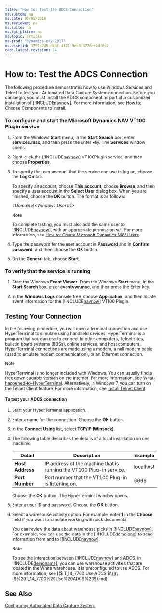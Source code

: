 ```yaml
---
title: "How to: Test the ADCS Connection"
ms.custom: na
ms.date: 06/05/2016
ms.reviewer: na
ms.suite: na
ms.tgt_pltfrm: na
ms.topic: article
ms-prod: "dynamics-nav-2017"
ms.assetid: 1791c245-d4bf-4f22-9eb8-8726ee4df6c2
caps.latest.revision: 14
---
```

# How to: Test the ADCS Connection
The following procedure demonstrates how to use Windows Services and Telnet to test your Automated Data Capture System connection. Before you can begin, you must install the ADCS component as part of a customized installation of [!INCLUDE[navnow](includes/navnow_md.md)]. For more information, see [How to: Choose Components to Install](How%20to:%20Choose%20Components%20to%20Install.md).  
  
### To configure and start the Microsoft Dynamics NAV VT100 Plugin service  
  
1.  From the Windows **Start** menu, in the **Start Search** box, enter **services.msc**, and then press the Enter key. The **Services** window opens.  
  
2.  Right-click the [!INCLUDE[navnow](includes/navnow_md.md)] VT100Plugin service, and then choose **Properties**.  
  
3.  To specify the user account that the service can use to log on, choose the **Log On** tab.  
  
     To specify an account, choose **This account**, choose **Browse**, and then specify a user account in the **Select User** dialog box. When you are finished, choose the **OK** button. The format is as follows:  
  
     *\<Domain>\\\<Windows User ID>*  
  
    > [!NOTE]  
    >  To complete testing, you must also add the same user to [!INCLUDE[navnow](includes/navnow_md.md)], with an appropriate permission set. For more information, see [How to: Create Microsoft Dynamics NAV Users](How%20to:%20Create%20Microsoft%20Dynamics%20NAV%20Users.md).  
  
4.  Type the password for the user account in **Password** and in **Confirm password**, and then choose the **OK** button.  
  
5.  On the **General** tab, choose **Start**.  
  
### To verify that the service is running  
  
1.  Start the Windows **Event Viewer**. From the Windows **Start** menu, in the **Start Search** box, enter **eventvwr.msc**, and then press the Enter key.  
  
2.  In the **Windows Logs** console tree, choose **Application**, and then locate event information for the [!INCLUDE[navnow](includes/navnow_md.md)] VT100 Plugin.  
  
## Testing Your Connection  
 In the following procedure, you will open a terminal connection and use HyperTerminal to simulate using handheld devices. HyperTerminal is a program that you can use to connect to other computers, Telnet sites, bulletin board systems \(BBSs\), online services, and host computers. HyperTerminal connections are made using a modem, a null modem cable \(used to emulate modem communication\), or an Ethernet connection.  
  
> [!NOTE]  
>  HyperTerminal is no longer included with Windows. You can usually find a free downloadable version on the Internet. For more information, see [What-happened-to-HyperTerminal](http://go.microsoft.com/fwlink/?LinkId=222571). Alternatively, in Windows 7, you can turn on the Telnet Client feature. For more information, see [Install Telnet Client](http://go.microsoft.com/fwlink/?LinkId=248471).  
  
#### To test your ADCS connection  
  
1.  Start your HyperTerminal application.  
  
2.  Enter a name for the connection. Choose the **OK** button.  
  
3.  In the **Connect Using** list, select **TCP\/IP \(Winsock\)**.  
  
4.  The following table describes the details of a local installation on one machine.  
  
    |Detail|Description|Example|  
    |------------|-----------------|-------------|  
    |**Host Address**|IP address of the machine that is running the VT100 Plug-in service.|localhost|  
    |**Port Number**|Port number that the VT100 Plug-in is listening on.|6666|  
  
     Choose the **OK** button. The HyperTerminal window opens.  
  
5.  Enter a user ID and password. Choose the **OK** button.  
  
6.  Select a warehouse activity option. For example, enter **1** in the **Choose** field if you want to simulate working with pick documents.  
  
     You can review the data about warehouse picks in [!INCLUDE[navnow](includes/navnow_md.md)]. For example, you can use the data in the [!INCLUDE[demolong](includes/demolong_md.md)] to send information from and to [!INCLUDE[navnow](includes/navnow_md.md)].  
  
    > [!NOTE]  
    >  To see the interaction between [!INCLUDE[navnow](includes/navnow_md.md)] and ADCS, in [!INCLUDE[demoname](includes/demoname_md.md)], you can use warehouse activities that are located in the White warehouse. It is preconfigured to use ADCS. For more information, see [\($ T\_14\_7700 Use ADCS $\)](\($%20T_14_7700%20Use%20ADCS%20$\).md).  
  
## See Also  
 [Configuring Automated Data Capture System](Configuring-Automated-Data-Capture-System.md)